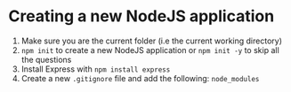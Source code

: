 # Creating a new NodeJS application
1. Make sure you are the current folder (i.e the current working directory)
2. `npm init` to create a new NodeJS application or `npm init -y` to skip all the questions
3. Install Express with `npm install express`
4. Create a new `.gitignore` file and add the following: `node_modules`